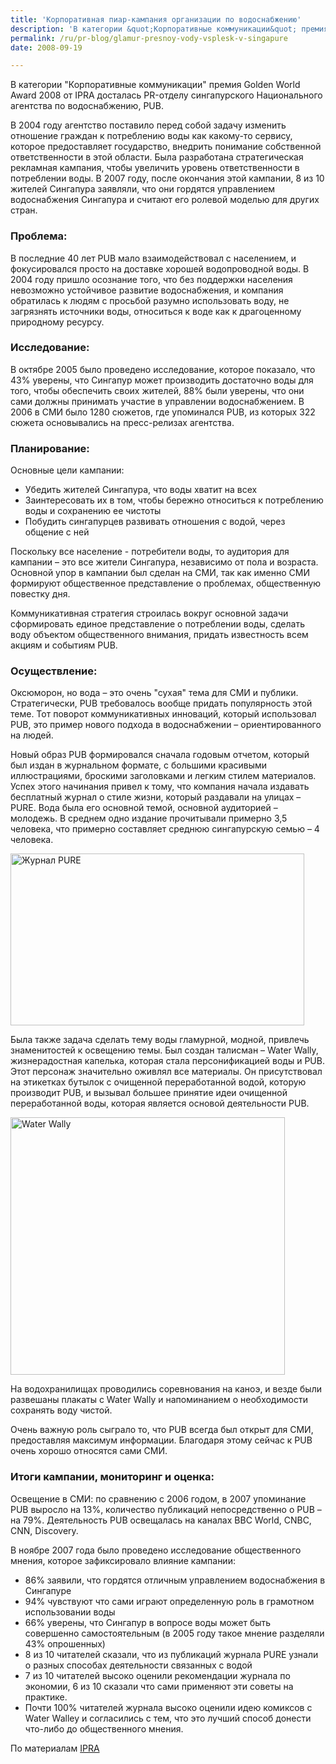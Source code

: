 ```yaml
---
title: 'Корпоративная пиар-кампания организации по водоснабжению'
description: 'В категории &quot;Корпоративные коммуникации&quot; премия Golden World Award 2008 от IPRA досталась PR-отделу сингапурского Национального агентства по водоснабжению, PUB.'
permalink: /ru/pr-blog/glamur-presnoy-vody-vsplesk-v-singapure
date: 2008-09-19

---
```


В категории "Корпоративные коммуникации" премия Golden World Award 2008 от IPRA досталась PR-отделу сингапурского Национального агентства по водоснабжению, PUB.

В 2004 году агентство поставило перед собой задачу изменить отношение граждан к потреблению воды как какому-то сервису, которое предоставляет государство, внедрить понимание собственной ответственности в этой области. Была разработана стратегическая рекламная кампания, чтобы увеличить уровень ответственности в потреблении воды. В 2007 году, после окончания этой кампании, 8 из 10 жителей Сингапура заявляли, что они гордятся управлением водоснабжения Сингапура и считают его ролевой моделью для других стран.

<h3>Проблема:</h3>

В последние 40 лет PUB мало взаимодействовал с населением, и фокусировался просто на доставке хорошей водопроводной воды. В 2004 году пришло осознание того, что без поддержки населения невозможно устойчивое развитие водоснабжения, и компания обратилась к людям с просьбой разумно использовать воду, не загрязнять источники воды, относиться к воде как к драгоценному природному ресурсу.

<h3>Исследование:</h3>

В октябре 2005 было проведено исследование, которое показало, что 43% уверены, что Сингапур может производить достаточно воды для того, чтобы обеспечить своих жителей, 88% были уверены, что они сами должны принимать участие в управлении водоснабжением. В 2006 в СМИ было 1280 сюжетов, где упоминался PUB, из которых 322 сюжета основывались на пресс-релизах агентства.

<h3>Планирование:</h3>

Основные цели кампании:

<ul><li> Убедить жителей Сингапура, что воды хватит на всех  </li>
<li> Заинтересовать их в том, чтобы бережно относиться к потреблению воды и сохранению ее чистоты </li>
<li> Побудить сингапурцев развивать отношения с водой, через общение с ней </li></ul>

Поскольку все население - потребители воды, то аудитория для кампании – это все жители Сингапура, независимо от пола и возраста. Основной упор в кампании был сделан на СМИ, так как именно СМИ формируют общественное представление о проблемах, общественную повестку дня.

Коммуникативная стратегия строилась вокруг основной задачи сформировать единое представление о потреблении воды, сделать воду объектом общественного внимания, придать известность всем акциям и событиям PUB.

<h3>Осуществление:</h3>

Оксюморон, но вода – это очень "сухая" тема для СМИ и публики. Стратегически, PUB требовалось вообще придать популярность этой теме. Тот поворот коммуникативных инноваций, который использовал PUB,  это пример нового подхода в водоснабжении – ориентированного на людей.

Новый образ PUB формировался сначала годовым отчетом, который был издан в журнальном формате, с большими красивыми иллюстрациями, броскими заголовками и легким стилем материалов. Успех этого начинания привел к тому, что компания начала издавать бесплатный журнал о стиле жизни, который раздавали на улицах – PURE. Вода была его основной темой, основной аудиторией – молодежь. В среднем одно издание прочитывали примерно 3,5 человека, что примерно составляет среднюю сингапурскую семью – 4 человека.

<img src="{{ site.assets }}/upload/Splash_PURE_reading_pleasure_img3.jpg" alt="Журнал PURE" title="Журнал PURE"  class="post__img" width="470" height="275">

Была также задача сделать тему воды гламурной, модной, привлечь знаменитостей к освещению темы. Был создан талисман – Water Wally, жизнерадостная капелька, которая стала персонификацией воды и PUB. Этот персонаж значительно оживлял все материалы. Он присутствовал на этикетках бутылок с очищенной переработанной водой, которую производит PUB, и вызывал большее принятие идеи очищенной переработанной воды, которая является основой деятельности PUB.

<img src="{{ site.assets }}/upload/WaterWally.JPG" alt="Water Wally" title="Water Wally"  class="post__img" width="439" height="412">

На водохранилищах проводились соревнования на каноэ, и везде были развешаны плакаты с Water Wally и напоминанием о необходимости сохранять воду чистой.

Очень важную роль сыграло то, что PUB всегда был открыт для СМИ, предоставляя максимум информации.  Благодаря этому сейчас к PUB очень хорошо относятся сами СМИ.

<h3>Итоги кампании, мониторинг и оценка:</h3>

Освещение в СМИ: по сравнению с 2006 годом, в 2007 упоминание PUB выросло на 13%, количество публикаций непосредственно о PUB – на 79%. Деятельность PUB освещалась на каналах BBC World, CNBC, CNN, Discovery.

В ноябре 2007 года было проведено исследование общественного мнения, которое зафиксировало влияние кампании:

<ul><li>86% заявили, что гордятся отличным управлением водоснабжения в Сингапуре</li>
<li>94% чувствуют что сами играют определенную роль в грамотном использовании воды  </li>
<li>66% уверены, что Сингапур в вопросе воды может быть совершенно самостоятельным (в 2005 году такое мнение разделяли 43% опрошенных) </li>
<li>8 из 10  читателей сказали, что из публикаций журнала PURE узнали о разных способах деятельности связанных с водой</li>
<li>7 из 10 читателей высоко оценили рекомендации журнала по экономии, 6 из 10 сказали что сами применяют эти советы на практике.</li>
<li>Почти 100% читателей журнала высоко оценили идею комиксов с Water Walley и согласились с тем, что это лучший способ донести что-либо до общественного мнения. </li></ul>

По материалам <a href="http://www.ipra.org/detail.asp?articleid=825">IPRA</a>

